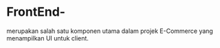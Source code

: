 # FrontEnd-
merupakan salah satu komponen utama dalam projek E-Commerce yang menampilkan UI untuk client.
